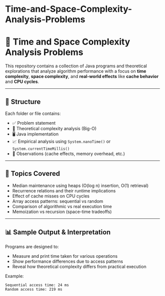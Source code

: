 # Time-and-Space-Complexity-Analysis-Problems

# 🧠 Time and Space Complexity Analysis Problems

This repository contains a collection of Java programs and theoretical explorations that analyze algorithm performance with a focus on **time complexity**, **space complexity**, and **real-world effects** like **cache behavior** and **CPU cycles**.

---

## 📂 Structure

Each folder or file contains:

- ✅ Problem statement
- 🔎 Theoretical complexity analysis (Big-O)
- 🖥️ Java implementation
- 📈 Empirical analysis using `System.nanoTime()` or `System.currentTimeMillis()`
- 💬 Observations (cache effects, memory overhead, etc.)

---

## 🧪 Topics Covered

- Median maintenance using heaps (O(log n) insertion, O(1) retrieval)
- Recurrence relations and their runtime implications
- Effect of cache misses on CPU cycles
- Array access patterns: sequential vs random
- Comparison of algorithmic vs real execution time
- Memoization vs recursion (space-time tradeoffs)

---

## 📊 Sample Output & Interpretation

Programs are designed to:
- Measure and print time taken for various operations
- Show performance differences due to access patterns
- Reveal how theoretical complexity differs from practical execution

Example:
```text
Sequential access time: 24 ms  
Random access time: 219 ms  

